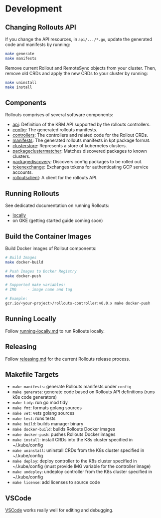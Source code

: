 # Development

## Changing Rollouts API

If you change the API resources, in `api/.../*.go`, update the generated code and manifests by running:

```sh
make generate
make manifests
```

Remove current Rollout and RemoteSync objects from your cluster. Then, remove old CRDs and apply the 
new CRDs to your cluster by running:

```sh
make uninstall
make install
```

## Components

Rollouts comprises of several software components:

* [api](../api): Definition of the KRM API supported by the rollouts controllers.
* [config](../config): The generated rollouts manifests.
* [controllers](../controllers): The controllers and related code for the Rollout CRDs. 
* [manifests](../manifests): The generated rollouts manifests in kpt package format.
* [clusterstore](../pkg/clusterstore): Represents a store of kubernetes clusters.
* [packageclustermatcher](../pkg/packageclustermatcher): Matches discovered packages to known clusters.
* [packagediscovery](../pkg/packagediscovery): Discovers config packages to be rolled out.
* [tokenexchange](../pkg/tokenexchange): Exchanges tokens for authenticating GCP service accounts.
* [rolloutsclient](../rolloutsclient): A client for the rollouts API.

## Running Rollouts

See dedicated documentation on running Rollouts:

* [locally](running-locally.md)
* on GKE (getting started guide coming soon)

## Build the Container Images

Build Docker images of Rollout components:

```sh
# Build Images
make docker-build

# Push Images to Docker Registry
make docker-push

# Supported make variables:
# IMG     - image name and tag

# Example:
gcr.io/<your-project>/rollouts-controller:v0.0.x make docker-push
```

## Running Locally

Follow [running-locally.md](./running-locally.md) to run Rollouts locally.

## Releasing

Follow [releasing.md](./releasing.md) for the current Rollouts release process.

## Makefile Targets

* `make manifests`: generate Rollouts manifests under `config`
* `make generate`: generate code based on Rollouts API definitions (runs k8s code generators)
* `make tidy`: run go mod tidy
* `make fmt`: formats golang sources
* `make vet`: vets golang sources
* `make test`: runs tests
* `make build`: builds manager binary
* `make docker-build`: builds Rollouts Docker images
* `make docker-push`: pushes Rollouts Docker images
* `make install`: install CRDs into the K8s cluster specified in ~/.kube/config
* `make uninstall`: uninstall CRDs from the K8s cluster specified in ~/.kube/config
* `make deploy`: deploy controller to the K8s cluster specified in ~/.kube/config (must provide IMG variable for the controller image)
* `make undeploy`: undeploy controller from the K8s cluster specified in ~/.kube/config
* `make license`: add licenses to source code

## VSCode

[VSCode](https://code.visualstudio.com/) works really well for editing and debugging.
